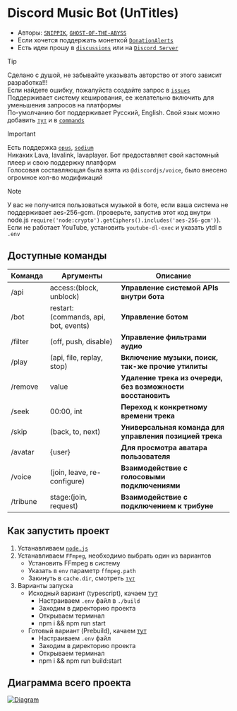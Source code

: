 # Discord Music Bot (UnTitles)
- Авторы: [`SNIPPIK`](https://github.com/SNIPPIK), [`GHOST-OF-THE-ABYSS`](https://github.com/GHOST-OF-THE-ABYSS)
- Если хочется поддержать монеткой [`DonationAlerts`](https://www.donationalerts.com/r/snippik)
- Есть идеи прошу в [`discussions`](https://github.com/SNIPPIK/UnTitles/discussions) или на [`Discord Server`](https://discord.gg/qMf2Sv3)


> [!TIP]
> Сделано с душой, не забывайте указывать авторство от этого зависит разработка!!!\
> Если найдете ошибку, пожалуйста создайте запрос в [`issues`](https://github.com/SNIPPIK/UnTitles/issues)\
> Поддерживает систему кеширования, ее желательно включить для уменьшения запросов на платформы\
> По-умолчанию бот поддерживает Русский, English. Свой язык можно добавить [`тут`](src/services/locale/languages.json) и в [`commands`](src/handlers/commands)

> [!IMPORTANT]
> Есть поддержка [`opus`](src/services/voice/audio/opus.ts), [`sodium`](src/services/voice/audio/sodium.ts)\
> Никаких Lava, lavalink, lavaplayer. Бот предоставляет свой кастомный плеер и свою поддержку платформ\
> Голосовая составляющая была взята из `@discordjs/voice`, было внесено огромное кол-во модификаций

> [!NOTE]
> У вас не получится пользоваться музыкой в боте, если ваша система не поддерживает aes-256-gcm. (проверьте, запустив этот код внутри node.js `require('node:crypto').getCiphers().includes('aes-256-gcm')`).\
> Если не работает YouTube, установить `youtube-dl-exec` и указать ytdl в `.env`


## Доступные команды
| Команда  | Аргументы                            | Описание                                                    | 
|----------|--------------------------------------|-------------------------------------------------------------|
| /api     | access:(block, unblock)              | **Управление системой APIs внутри бота**                    |
| /bot     | restart:(commands, api, bot, events) | **Управление ботом**                                        | 
| /filter  | (off, push, disable)                 | **Управление фильтрами аудио**                              |
| /play    | (api, file, replay, stop)            | **Включение музыки, поиск, так-же прочие утилиты**          |
| /remove  | value                                | **Удаление трека из очереди, без возможности восстановить** | 
| /seek    | 00:00, int                           | **Переход к конкретному времени трека**                     |
| /skip    | (back, to, next)                     | **Универсальная команда для управления позицией трека**     |
| /avatar  | {user}                               | **Для просмотра аватара пользователя**                      |
| /voice   | (join, leave, re-configure)          | **Взаимодействие с голосовыми подключениями**               |
| /tribune | stage:(join, request)                | **Взаимодействие с подключением к трибуне**                 |


## Как запустить проект
1. Устанавливаем [`node.js`](https://nodejs.org/en)
2. Устанавливаем `FFmpeg`, необходимо выбрать один из вариантов
   - Установить FFmpeg в систему
   - Указать в `env` параметр `ffmpeg.path`
   - Закинуть в `cache.dir`, смотреть [`тут`](https://github.com/SNIPPIK/UnTitles/blob/5b71c70907f62c975ce3ea8ccae6d092e46d9ee6/.env.example#L101)
3. Варианты запуска
   - Исходный вариант (typescript), качаем [тут](https://github.com/SNIPPIK/UnTitles/archive/refs/heads/main.zip)
     - Настраиваем `.env` файл в `./build`
     - Заходим в директорию проекта
     - Открываем терминал
     - npm i && npm run start
   - Готовый вариант (Prebuild), качаем [тут](https://github.com/SNIPPIK/UnTitles/releases/latest)
     - Настраиваем `.env` файл
     - Заходим в директорию проекта
     - Открываем терминал
     - npm i && npm run build:start


## Диаграмма всего проекта
[<img align="center" alt="Diagram" width="" src=".prev/diagram.png" />]()